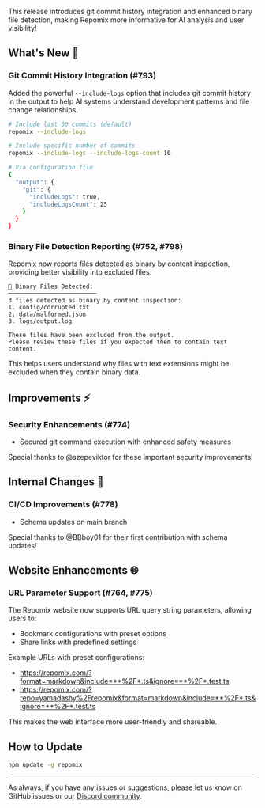 This release introduces git commit history integration and enhanced binary file detection, making Repomix more informative for AI analysis and user visibility!

## What's New 🚀

### Git Commit History Integration (#793)
Added the powerful `--include-logs` option that includes git commit history in the output to help AI systems understand development patterns and file change relationships.

```bash
# Include last 50 commits (default)
repomix --include-logs

# Include specific number of commits
repomix --include-logs --include-logs-count 10

# Via configuration file
{
  "output": {
    "git": {
      "includeLogs": true,
      "includeLogsCount": 25
    }
  }
}
```

### Binary File Detection Reporting (#752, #798)
Repomix now reports files detected as binary by content inspection, providing better visibility into excluded files.

```
📄 Binary Files Detected:
─────────────────────────
3 files detected as binary by content inspection:
1. config/corrupted.txt
2. data/malformed.json  
3. logs/output.log

These files have been excluded from the output.
Please review these files if you expected them to contain text content.
```

This helps users understand why files with text extensions might be excluded when they contain binary data.

## Improvements ⚡

### Security Enhancements (#774)
- Secured git command execution with enhanced safety measures

Special thanks to @szepeviktor for these important security improvements!

## Internal Changes 🔧

### CI/CD Improvements (#778)
- Schema updates on main branch

Special thanks to @BBboy01 for their first contribution with schema updates!

## Website Enhancements 🌐

### URL Parameter Support (#764, #775)
The Repomix website now supports URL query string parameters, allowing users to:
- Bookmark configurations with preset options
- Share links with predefined settings

Example URLs with preset configurations:
- https://repomix.com/?format=markdown&include=**%2F*.ts&ignore=**%2F*.test.ts
- https://repomix.com/?repo=yamadashy%2Frepomix&format=markdown&include=**%2F*.ts&ignore=**%2F*.test.ts

This makes the web interface more user-friendly and shareable.

## How to Update

```bash
npm update -g repomix
```

---

As always, if you have any issues or suggestions, please let us know on GitHub issues or our [Discord community](https://discord.gg/wNYzTwZFku).
